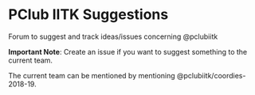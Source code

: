 # PClub IITK Suggestions
Forum to suggest and track ideas/issues concerning @pclubiitk

**Important Note**: Create an issue if you want to suggest something to the current team.

The current team can be mentioned by mentioning @pclubiitk/coordies-2018-19.
